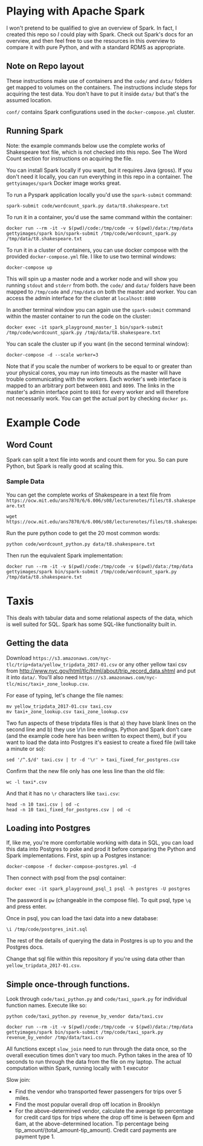 # Playing with Apache Spark

I won't pretend to be qualified to give an overview of Spark.  In fact, I
created this repo so _I_ could play with Spark.  Check out Spark's docs for an
overview, and then feel free to use the resources in this overview to compare
it with pure Python, and with a standard RDMS as appropriate.

## Note on Repo layout
These instructions make use of containers and the `code/` and `data/` folders
get mapped to volumes on the containers.  The instructions include steps for
acquiring the test data.  You don't have to put it inside `data/` but that's
the assumed location.

`conf/` contains Spark configurations used in the `docker-compose.yml` cluster.

## Running Spark
Note: the example commands below use the complete works of Shakespeare text
file, which is not checked into this repo.  See The Word Count section for
instructions on acquiring the file.

You can install Spark locally if you want, but it requires Java (gross).  If you
don't need it locally, you can run everything in this repo in a container.  The
`gettyimages/spark` Docker image works great.

To run a Pyspark application locally you'd use the `spark-submit` command:

```
spark-submit code/wordcount_spark.py data/t8.shakespeare.txt
```

To run it in a container, you'd use the same command within the container:

```
docker run --rm -it -v $(pwd)/code:/tmp/code -v $(pwd)/data:/tmp/data gettyimages/spark bin/spark-submit /tmp/code/wordcount_spark.py /tmp/data/t8.shakespeare.txt
```

To run it in a cluster of containers, you can use docker compose with the
provided `docker-compose.yml` file.  I like to use two terminal windows:

```
docker-compose up
```

This will spin up a master node and a worker node and will show you running
`stdout` and `stderr` from both.  the `code/` and `data/` folders have been
mapped to `/tmp/code` and `/tmp/data` on both the master and worker.  You can
access the admin interface for the cluster at `localhost:8080`

In another terminal window you can again use the `spark-submit` command within
the master container to run the code on the cluster:

```
docker exec -it spark_playground_master_1 bin/spark-submit /tmp/code/wordcount_spark.py /tmp/data/t8.shakespeare.txt
```

You can scale the cluster up if you want (in the second terminal window):

```
docker-compose -d --scale worker=3
```

Note that if you scale the number of workers to be equal to or greater than your
physical cores, you may run into timeouts as the master will have trouble
communicating with the workers.  Each worker's web interface is mapped to an
arbitrary port between `8081` and `8099`.  The links in the master's admin
interface point to `8081` for every worker and will therefore not necessarily
work.  You can get the actual port by checking `docker ps`.


# Example Code

## Word Count

Spark can split a text file into words and count them for you.  So can pure
Python, but Spark is really good at scaling this.

### Sample Data
You can get the complete works of Shakespeare in a text file from `https://ocw.mit.edu/ans7870/6/6.006/s08/lecturenotes/files/t8.shakespeare.txt`

```
wget https://ocw.mit.edu/ans7870/6/6.006/s08/lecturenotes/files/t8.shakespeare.txt
```

Run the pure python code to get the 20 most common words:
```
python code/wordcount_python.py data/t8.shakespeare.txt
```

Then run the equivalent Spark implementation:

```
docker run --rm -it -v $(pwd)/code:/tmp/code -v $(pwd)/data:/tmp/data gettyimages/spark bin/spark-submit /tmp/code/wordcount_spark.py /tmp/data/t8.shakespeare.txt
```

# Taxis

This deals with tabular data and some relational aspects of the data, which is
well suited for SQL.  Spark has some SQL-like functionality built in.

## Getting the data
Download `https://s3.amazonaws.com/nyc-tlc/trip+data/yellow_tripdata_2017-01.csv`
or any other yellow taxi csv from http://www.nyc.gov/html/tlc/html/about/trip_record_data.shtml
and put it into `data/`.  You'll also need `https://s3.amazonaws.com/nyc-tlc/misc/taxi+_zone_lookup.csv`.

For ease of typing, let's change the file names:

```
mv yellow_tripdata_2017-01.csv taxi.csv
mv taxi+_zone_lookup.csv taxi_zone_lookup.csv
```

Two fun aspects of these tripdata files is that a) they have blank lines on the second line and b) they use \r\n line endings.  Python and Spark don't care (and the example code here has been written to expect them), but if you want to load the data into Postgres it's easiest to create a fixed file (will take a minute or so):

```
sed '/^.$/d' taxi.csv | tr -d '\r' > taxi_fixed_for_postgres.csv
```

Confirm that the new file only has one less line than the old file:

```
wc -l taxi*.csv
```

And that it has no `\r` characters like `taxi.csv`:

```
head -n 10 taxi.csv | od -c
head -n 10 taxi_fixed_for_postgres.csv | od -c
```

## Loading into Postgres
If, like me, you're more comfortable working with data in SQL, you can load this
data into Postgres to poke and prod it before comparing the Python and Spark
implementations.  First, spin up a Postgres instance:

```
docker-compose -f docker-compose-postgres.yml -d
```

Then connect with psql from the psql container:

```
docker exec -it spark_playground_psql_1 psql -h postgres -U postgres
```

The password is `pw` (changeable in the compose file).  To quit psql, type `\q`
and press enter.

Once in psql, you can load the taxi data into a new database:

```
\i /tmp/code/postgres_init.sql
```

The rest of the details of querying the data in Postgres is up to you and the
Postgres docs.

Change that sql file within this repository if you're using data other than
`yellow_tripdata_2017-01.csv`.

## Simple once-through functions.
Look through `code/taxi_python.py` and `code/taxi_spark.py` for individual
function names.  Execute like so:

```
python code/taxi_python.py revenue_by_vendor data/taxi.csv
```

```
docker run --rm -it -v $(pwd)/code:/tmp/code -v $(pwd)/data:/tmp/data gettyimages/spark bin/spark-submit /tmp/code/taxi_spark.py revenue_by_vendor /tmp/data/taxi.csv
```

All functions except `slow_join` need to run through the data once, so the
overall execution times don't vary too much.  Python takes in the area of 10
seconds to run through the data from the file on my laptop.  The actual
computation within Spark, running locally with 1 executor


Slow join:
* Find the vendor who transported fewer passengers for trips over 5 miles.
* Find the most popular overall drop off location in Brooklyn
* For the above-determined vendor, calculate the average tip percentage for
credit card tips for trips where the drop off time is between 6pm and 6am,
at the above-determined location.  Tip percentage being
tip_amount/(total_amount-tip_amount).  Credit card payments are payment type 1.
